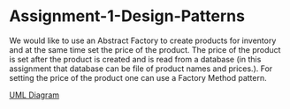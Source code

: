 # Assignment-1-Design-Patterns
We would like to use an Abstract Factory to create products for inventory and at the same time set the price of the product. The price of the product is set after the product is created and is read from a database (in this assignment that database can be file of product names and prices.). For setting the price of the product one can use a Factory Method pattern. 

[UML Diagram](https://viewer.diagrams.net/?tags={}&highlight=0000ff&edit=_blank&layers=1&nav=1&title=Untitled%20Diagram.drawio#R7Vttc9o4EP41zNx9SMevQD4Cebnc0UyuSS%2FNfVNsBdTIFpVFAv31XdkStrEhmGKTTj2TCdZaWtu7z%2B4%2BK0PHHgWLS45m04%2FMx7RjGf6iY591LMs07D58SMkykbjGaSKYcOKrSanglnzHeqWSzomPo9xEwRgVZJYXeiwMsSdyMsQ5e81Pe2I0f9UZmuCC4NZDtCi9J76YJtK%2B1Uvlf2Eymeorm131fAHSk9WTRFPks9eMyD7v2CPOmEiOgsUIU2k8bZf7q%2BU9HT93L%2F%2F%2BN%2FqGPg%2F%2Fubv%2B7yRRdlFlyeoROA7F3qrHfH5%2F90xJ7%2FX%2Fy2ebzPjnry8nVqL6BdG5slfH6nYsezHo2EM4pCLzeXV9d%2F7pYjA6B8FEndCfes0F8gTjy5yW2HhiqT0SvZKAohBGwycWilt1xoCxNyXUH6Mlm8vnjATynvVoOGWcfIf5iMIpEwRwmgsFOMfIzbiVK5VOjiOYc6ONZ66JPqJFbuIYRULfDaMUzSLyGN%2BfXBggPiHhkAnBAjUJUTIJ4dgDXZiD4AVzQQB%2FA3UiIL4vFShDyNN4sYbNNxxrrtAGYYpZgIW0sKG0dBU%2Blzrw1Pg1hbvpKNk0C3UNbKRCbLJSncIIDhSSKqDKLaBqxDES%2BErgYPDHnxlwpPJhTl4ADdhMxD7n7BmPGGVg6rOQJSgilK6JtFcofhIlPhFsJpXNkEfCyTiec%2Bakkk%2FKSFLEYO0TjeN%2BCp7EoUQKE0igxxVsZ4yEIjaiO4Q%2FMOvI%2BOB2XLjxEYzNdAx%2FcjoXIxbCsyAS%2Bx0D5l5xJHYFyeZQLoJEocLZERT9ujChL5bxKfYhU6shmGTKJixE9DyVgqHnoY99ZeZ0zphJB8Yh%2BRULsVRZAM0Fk3lABDpHgMn48otcD%2FZXwwd57oNh2lpwpjNAMlpmRzeYEzCAjOxY6KNoGt%2BQuXKWfIw94hlMwebcw1tspmoU5LkJ3uZ6t9z1HFMkyEv%2B5g7u2F4x2FnocbDZqhY0UAAgdbQFIBnavV0LgFlXsGvFP1UB2mKwfzHobS0G0rQ7FQOnLnwUk8ZP8s4YWC3rbC7p7E87jbqyjlWKqhhCPnmRV1TGAem3uWzbhnFKWI00ri6xuOHEw3FCUlC8iFWscLeHVr3qka9LtmhvcGl5ks2QqTfy6ApyMaQ3ZkSZ9CRRi5IYMisk8v3zobk9Ie7Kjrt1Qdc%2BCjtulMyapzuyWWuDr5qhs%2Fo2S%2FisqjEtm220sLwDOmvbddCVrRS3pSsH7pHcd0dXbKeAqizxaHueijU%2BidJ3XON7x6jxG3fAOtt3vxrlBra7IzfY5ONmuIFdsrGd4QbNZPHfmRusZ%2FEK3KBbFyaKfLGkC6vUUf4a7WLbpB66SbU37ONX3LU7ra2A9fcgLCWueTt%2FHNc5%2BzQtrptLTE4JveyV%2BKq2V7COuTEtVe1TYge3pa3m0rbqXvX3bHYubbU1KI5VFu8SElHuVU02CYAxB%2FBfYab8bU6Vw7YLqlhEnA0wq1hEenW9%2BnH7R%2BmCFkQkTZDlquGDbnvgOO2B5CD3BYAv2V7pId9HVfniQB6yPn5Cc5pCWX81zWqg2XJ2bbaOuxHrnh4XKL09gHJifDCMXh4tzm%2BClmQ761hocba35i2HaYLDOKbz7jhMt%2BUwvx6HOUwjXBuHcY67k1uRjmyqJY3u8Oo4fLOMJE3H0cpIcYsjzhVt6ai7%2FV3b2e25R3%2Fr6xR3dq9RgJPicCs4ZNc2t1fP7f2D5HY97%2FBtR%2FGrqwkRiN1%2BPQ8eMS8v9DJRXJ1tnNci5bBIca3dkKI3HA6PlGLLUaQFoT%2BQP2KTuZWiKCKezvlF8QFe2uruVXeyCUEAXr69fYXBegOaZyvNt506DN%2FmCxu4YgYWbhkqlGxnWqGucCMjI9PxGPmy1bfXqlHyoGpVCriiovX6t%2F5DnMQQBUUAI7TMTFORu%2FmG%2B%2FkWra9ejKaBkGhMw2Jl07JIgWH6A8hkevozUvv8Bw%3D%3D)
